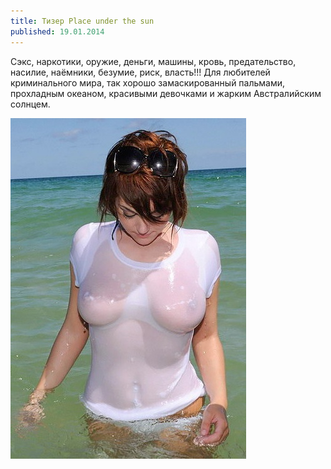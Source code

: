 ```yaml
---
title: Тизер Place under the sun
published: 19.01.2014
---
```


Сэкс, наркотики, оружие, деньги, машины, кровь, предательство, насилие, наёмники, безумие, риск, власть!!! Для любителей криминального мира, так хорошо замаскированный пальмами, прохладным океаном, красивыми девочками и жарким Австралийским солнцем.

![](/content/sea.jpg)
